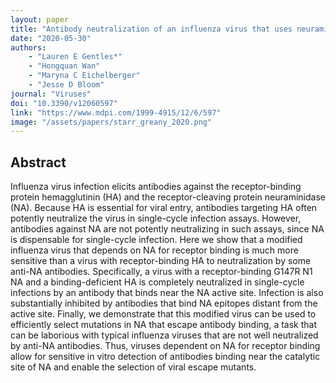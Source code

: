 ```yaml
---
layout: paper
title: "Antibody neutralization of an influenza virus that uses neuraminidase for receptor binding"
date: "2020-05-30"
authors: 
    - "Lauren E Gentles*"
    - "Hongquan Wan"
    - "Maryna C Eichelberger"
    - "Jesse D Bloom"
journal: "Viruses"
doi: "10.3390/v12060597"
link: "https://www.mdpi.com/1999-4915/12/6/597"
image: "/assets/papers/starr_greany_2020.png"
---
```


## Abstract

Influenza virus infection elicits antibodies against the receptor-binding protein hemagglutinin (HA) and the receptor-cleaving protein neuraminidase (NA). Because HA is essential for viral entry, antibodies targeting HA often potently neutralize the virus in single-cycle infection assays. However, antibodies against NA are not potently neutralizing in such assays, since NA is dispensable for single-cycle infection. Here we show that a modified influenza virus that depends on NA for receptor binding is much more sensitive than a virus with receptor-binding HA to neutralization by some anti-NA antibodies. Specifically, a virus with a receptor-binding G147R N1 NA and a binding-deficient HA is completely neutralized in single-cycle infections by an antibody that binds near the NA active site. Infection is also substantially inhibited by antibodies that bind NA epitopes distant from the active site. Finally, we demonstrate that this modified virus can be used to efficiently select mutations in NA that escape antibody binding, a task that can be laborious with typical influenza viruses that are not well neutralized by anti-NA antibodies. Thus, viruses dependent on NA for receptor binding allow for sensitive in vitro detection of antibodies binding near the catalytic site of NA and enable the selection of viral escape mutants.
